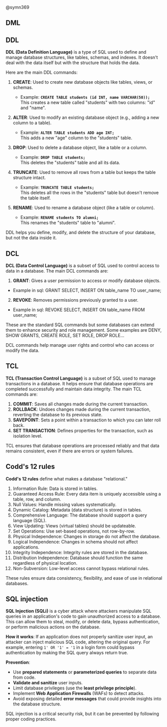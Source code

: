
@symn369 
## DML

 
## DDL

**DDL (Data Definition Language)** is a type of SQL used to define and manage database structures, like tables, schemas, and indexes. It doesn't deal with the data itself but with the structure that holds the data. 

Here are the main DDL commands:

1. **CREATE**: Used to create new database objects like tables, views, or schemas.
   - Example: **`CREATE TABLE students (id INT, name VARCHAR(50));`**  
     This creates a new table called "students" with two columns: "id" and "name".

2. **ALTER**: Used to modify an existing database object (e.g., adding a new column to a table).
   - Example: **`ALTER TABLE students ADD age INT;`**  
     This adds a new "age" column to the "students" table.

3. **DROP**: Used to delete a database object, like a table or a column.
   - Example: **`DROP TABLE students;`**  
     This deletes the "students" table and all its data.

4. **TRUNCATE**: Used to remove all rows from a table but keeps the table structure intact.
   - Example: **`TRUNCATE TABLE students;`**  
     This deletes all the rows in the "students" table but doesn't remove the table itself.

5. **RENAME**: Used to rename a database object (like a table or column).
   - Example: **`RENAME students TO alumni;`**  
     This renames the "students" table to "alumni".

DDL helps you define, modify, and delete the structure of your database, but not the data inside it.


## DCL 

**DCL (Data Control Language)** is a subset of SQL used to control access to data in a database. The main DCL commands are:

1. **GRANT**: Gives a user permission to access or modify database objects.
 - Example in sql:
 GRANT SELECT, INSERT ON table_name TO user_name;
     

2. **REVOKE**: Removes permissions previously granted to a user.
  - Example in sql:
  REVOKE SELECT, INSERT ON table_name FROM user_name;
     

These are the standard SQL commands but some databases can extend them to enhance security and role management. Some examples are DENY, SHOW GRANTS, CREATE ROLE, SET ROLE, DROP ROLE... 

DCL commands help manage user rights and control who can access or modify the data.


## TCL 

**TCL (Transaction Control Language)** is a subset of SQL used to manage transactions in a database. It helps ensure that database operations are completed successfully and maintain data integrity. The main TCL commands are:

1. **COMMIT**: Saves all changes made during the current transaction.
2. **ROLLBACK**: Undoes changes made during the current transaction, reverting the database to its previous state.
3. **SAVEPOINT**: Sets a point within a transaction to which you can later roll back.
4. **SET TRANSACTION**: Defines properties for the transaction, such as isolation level.

TCL ensures that database operations are processed reliably and that data remains consistent, even if there are errors or system failures.

 
## Codd's 12 rules

**Codd's 12 rules** define what makes a database "relational."

1. Information Rule: Data is stored in tables.
2. Guaranteed Access Rule: Every data item is uniquely accessible using a table, row, and column.
3. Null Values: Handle missing values systematically.
4. Dynamic Catalog: Metadata (data structure) is stored in tables.
5. Comprehensive Language: The database should support a query language (SQL).
6. View Updating: Views (virtual tables) should be updateable.
7. Set Operations: Use set-based operations, not row-by-row.
8. Physical Independence: Changes in storage do not affect the database.
9. Logical Independence: Changes in schema should not affect applications.
10. Integrity Independence: Integrity rules are stored in the database.
11. Distribution Independence: Database should function the same regardless of physical location.
12. Non-Subversion: Low-level access cannot bypass relational rules.

These rules ensure data consistency, flexibility, and ease of use in relational databases.


## SQL injection

**SQL Injection (SQLi)** is a cyber attack where attackers manipulate SQL queries in an application's code to gain unauthorized access to a database. This can allow them to steal, modify, or delete data, bypass authentication, or perform malicious actions on the database.

**How it works**: If an application does not properly sanitize user input, an attacker can inject malicious SQL code, altering the original query. For example, entering `1' OR '1' = '1` in a login form could bypass authentication by making the SQL query always return true.

**Prevention**:
- Use **prepared statements** or **parameterized queries** to separate data from code.
- **Validate and sanitize** user inputs.
- Limit database privileges (use the **least privilege principle**).
- Implement **Web Application Firewalls** (WAFs) to detect attacks.
- Avoid exposing detailed **error messages** that could provide insights into the database structure.

SQL injection is a critical security risk, but it can be prevented by following proper coding practices.
